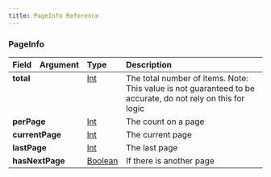 ```yaml
---
title: PageInfo Reference
---
```


### PageInfo
<table>
<thead>
<tr>
<th align="left">Field</th>
<th align="right">Argument</th>
<th align="left">Type</th>
<th align="left">Description</th>
</tr>
</thead>
<tbody>
<tr>
<td colspan="2" valign="top"><strong>total</strong></td>
<td valign="top"><a href="/reference/scalar/int">Int</a></td>
<td>
The total number of items. Note: This value is not guaranteed to be accurate, do not rely on this for logic
</td>
</tr>
<tr>
<td colspan="2" valign="top"><strong>perPage</strong></td>
<td valign="top"><a href="/reference/scalar/int">Int</a></td>
<td>
The count on a page
</td>
</tr>
<tr>
<td colspan="2" valign="top"><strong>currentPage</strong></td>
<td valign="top"><a href="/reference/scalar/int">Int</a></td>
<td>
The current page
</td>
</tr>
<tr>
<td colspan="2" valign="top"><strong>lastPage</strong></td>
<td valign="top"><a href="/reference/scalar/int">Int</a></td>
<td>
The last page
</td>
</tr>
<tr>
<td colspan="2" valign="top"><strong>hasNextPage</strong></td>
<td valign="top"><a href="/reference/scalar/boolean">Boolean</a></td>
<td>
If there is another page
</td>
</tr>
</tbody>
</table>